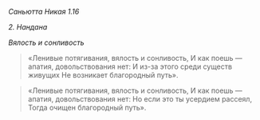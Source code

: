 *Саньютта Никая 1\.16*

*2\. Нандана*

*Вялость и сонливость*

> «Ленивые потягивания, вялость и сонливость,
> И как поешь — апатия, довольствования нет:
> И из\-за этого среди существ живущих
> Не возникает благородный путь»\.

> «Ленивые потягивания, вялость и сонливость,
> И как поешь — апатия, довольствования нет:
> Но если это ты усердием рассеял,
> Тогда очищен благородный путь»\.
